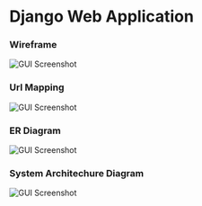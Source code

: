 # Django Web Application
### Wireframe
![GUI Screenshot](https://i.imgur.com/pNrhJNj.png)
### Url Mapping
![GUI Screenshot](https://i.imgur.com/LTxPeIi.png)
### ER Diagram
![GUI Screenshot](https://i.imgur.com/Jmztzvb.png)
### System Architechure Diagram
![GUI Screenshot](https://i.imgur.com/YkD9rpF.png)
